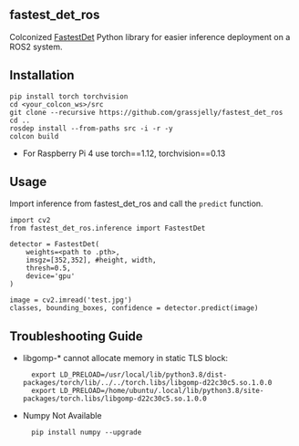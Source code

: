 ## fastest_det_ros
Colconized [FastestDet](https://github.com/dog-qiuqiu/FastestDet) Python library for easier inference deployment on a ROS2 system.

## Installation

    pip install torch torchvision
    cd <your_colcon_ws>/src
    git clone --recursive https://github.com/grassjelly/fastest_det_ros
    cd ..
    rosdep install --from-paths src -i -r -y
    colcon build

* For Raspberry Pi 4 use torch==1.12, torchvision==0.13

## Usage

Import inference from fastest_det_ros and call the `predict` function.

    import cv2
    from fastest_det_ros.inference import FastestDet

    detector = FastestDet(
        weights=<path to .pth>,
        imsgz=[352,352], #height, width,
        thresh=0.5,
        device='gpu'
    )

    image = cv2.imread('test.jpg')
    classes, bounding_boxes, confidence = detector.predict(image)

## Troubleshooting Guide

- libgomp-* cannot allocate memory in static TLS block:
                                                            
        export LD_PRELOAD=/usr/local/lib/python3.8/dist-packages/torch/lib/../../torch.libs/libgomp-d22c30c5.so.1.0.0
        export LD_PRELOAD=/home/ubuntu/.local/lib/python3.8/site-packages/torch.libs/libgomp-d22c30c5.so.1.0.0

- Numpy Not Available

        pip install numpy --upgrade
